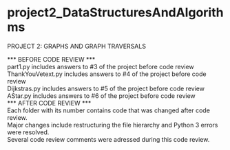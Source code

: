 # project2_DataStructuresAndAlgorithms
PROJECT 2: GRAPHS AND GRAPH TRAVERSALS    

*** BEFORE CODE REVIEW ***  
part1.py includes answers to #3 of the project before code review   
ThankYouVetext.py includes answers to #4 of the project before code review   
Dijkstras.py includes answers to #5 of the project before code review   
AStar.py includes answers to #6 of the project before code review   
*** AFTER CODE REVIEW ***   
Each folder with its number contains code that was changed after code review.   
Major changes include restructuring the file hierarchy and Python 3 errors were resolved.   
Several code review comments were adressed during this code review. 
